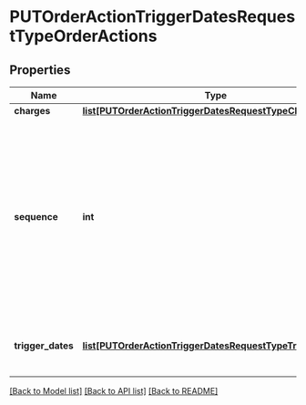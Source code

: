 # PUTOrderActionTriggerDatesRequestTypeOrderActions

## Properties
Name | Type | Description | Notes
------------ | ------------- | ------------- | -------------
**charges** | [**list[PUTOrderActionTriggerDatesRequestTypeCharges]**](PUTOrderActionTriggerDatesRequestTypeCharges.md) |  | [optional] 
**sequence** | **int** | Identifies which order action will have its triggering dates updated. Currently, you can only update the triggering dates of &#x60;CreateSubscription&#x60; order actions. This means that you must set &#x60;sequence&#x60; to 0, as there is only one &#x60;CreateSubscription&#x60; order action that affects each subscription.  | 
**trigger_dates** | [**list[PUTOrderActionTriggerDatesRequestTypeTriggerDates]**](PUTOrderActionTriggerDatesRequestTypeTriggerDates.md) | Container for the service activation and customer acceptance dates of the order action. | [optional] 

[[Back to Model list]](../README.md#documentation-for-models) [[Back to API list]](../README.md#documentation-for-api-endpoints) [[Back to README]](../README.md)


